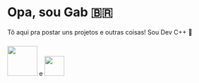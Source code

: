 # Opa, sou Gab 🇧🇷

Tô aqui pra postar uns projetos e outras coisas! Sou Dev C++ 🌳
###
<img src="https://img.shields.io/badge/C++-%2300599C.svg?style=plastic&logo=cplusplus&logoColor=white" width="68"> e <img src="https://img.shields.io/badge/C-%2300599C.svg?style=plastic&logo=c&logoColor=white" width="45">

